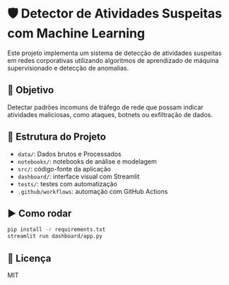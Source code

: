 
# 🛡️ Detector de Atividades Suspeitas com Machine Learning

Este projeto implementa um sistema de detecção de atividades suspeitas em redes corporativas utilizando algoritmos de aprendizado de máquina supervisionado e detecção de anomalias.

## 🎯 Objetivo
Detectar padrões incomuns de tráfego de rede que possam indicar atividades maliciosas, como ataques, botnets ou exfiltração de dados.

## 📁 Estrutura do Projeto
- `data/`: Dados brutos e Processados
- `notebooks/`: notebooks de análise e modelagem
- `src/`: código-fonte da aplicação
- `dashboard/`: interface visual com Streamlit
- `tests/`: testes com automatização
- `.github/workflows`: automação com GitHub Actions

## ▶️ Como rodar
```bash
pip install -r requirements.txt
streamlit run dashboard/app.py
```

## 📜 Licença
MIT
